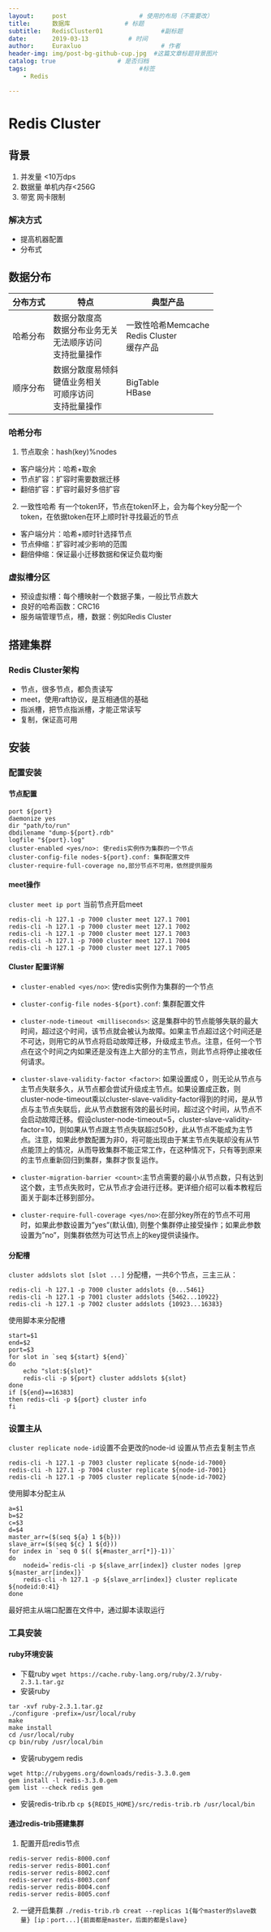 ```yaml
---
layout:     post                    # 使用的布局（不需要改）
title:      数据库               # 标题
subtitle:   RedisCluster01                #副标题
date:       2019-03-13           # 时间
author:     Euraxluo                      # 作者
header-img: img/post-bg-github-cup.jpg  #这篇文章标题背景图片
catalog: true                 # 是否归档
tags:                               #标签
    - Redis

---
```

# Redis Cluster

## 背景
1. 并发量 <10万dps
2. 数据量 单机内存<256G
3. 带宽 网卡限制

### 解决方式
- 提高机器配置
- 分布式

## 数据分布

| 分布方式 | 特点              | 典型产品 |
| -------- | ----------------- | -------- |
| 哈希分布 | 数据分散度高<br>数据分布业务无关<br>无法顺序访问<br>支持批量操作 | 一致性哈希Memcache<br>Redis Cluster<br>缓存产品 |
| 顺序分布 | 数据分散度易倾斜<br>键值业务相关<br>可顺序访问<br>支持批量操作 | BigTable<br>HBase |

### 哈希分布 
1. 节点取余：hash(key)%nodes
- 客户端分片：哈希+取余
- 节点扩容：扩容时需要数据迁移
- 翻倍扩容：扩容时最好多倍扩容
2. 一致性哈希
有一个token环，节点在token环上，会为每个key分配一个token，在依据token在环上顺时针寻找最近的节点
- 客户端分片：哈希+顺时针选择节点
- 节点伸缩：扩容时减少影响的范围
- 翻倍伸缩：保证最小迁移数据和保证负载均衡
### 虚拟槽分区
- 预设虚拟槽：每个槽映射一个数据子集，一般比节点数大
- 良好的哈希函数：CRC16
- 服务端管理节点，槽，数据：例如Redis Cluster

## 搭建集群
### Redis Cluster架构
- 节点，很多节点，都负责读写
- meet，使用raft协议，是互相通信的基础
- 指派槽，把节点指派槽，才能正常读写
- 复制，保证高可用

## 安装

### 配置安装

#### 节点配置
```shell
port ${port}
daemonize yes
dir "path/to/run"
dbdilename "dump-${port}.rdb"
logfile "${port}.log"
cluster-enabled <yes/no>: 使redis实例作为集群的一个节点
cluster-config-file nodes-${port}.conf: 集群配置文件
cluster-require-full-coverage no,部分节点不可用，依然提供服务
```
#### meet操作
`cluster meet ip port`
当前节点开启meet
```shell
redis-cli -h 127.1 -p 7000 cluster meet 127.1 7001
redis-cli -h 127.1 -p 7000 cluster meet 127.1 7002
redis-cli -h 127.1 -p 7000 cluster meet 127.1 7003
redis-cli -h 127.1 -p 7000 cluster meet 127.1 7004
redis-cli -h 127.1 -p 7000 cluster meet 127.1 7005
```

#### Cluster 配置详解

- `cluster-enabled <yes/no>`: 使redis实例作为集群的一个节点

- `cluster-config-file nodes-${port}.conf`: 集群配置文件 

- `cluster-node-timeout <milliseconds>`: 这是集群中的节点能够失联的最大时间，超过这个时间，该节点就会被认为故障。如果主节点超过这个时间还是不可达，则用它的从节点将启动故障迁移，升级成主节点。注意，任何一个节点在这个时间之内如果还是没有连上大部分的主节点，则此节点将停止接收任何请求。

- `cluster-slave-validity-factor <factor>`: 如果设置成０，则无论从节点与主节点失联多久，从节点都会尝试升级成主节点。如果设置成正数，则cluster-node-timeout乘以cluster-slave-validity-factor得到的时间，是从节点与主节点失联后，此从节点数据有效的最长时间，超过这个时间，从节点不会启动故障迁移。假设cluster-node-timeout=5，cluster-slave-validity-factor=10，则如果从节点跟主节点失联超过50秒，此从节点不能成为主节点。注意，如果此参数配置为非0，将可能出现由于某主节点失联却没有从节点能顶上的情况，从而导致集群不能正常工作，在这种情况下，只有等到原来的主节点重新回归到集群，集群才恢复运作。

- `cluster-migration-barrier <count>`:主节点需要的最小从节点数，只有达到这个数，主节点失败时，它从节点才会进行迁移。更详细介绍可以看本教程后面关于副本迁移到部分。

- `cluster-require-full-coverage <yes/no>`:在部分key所在的节点不可用时，如果此参数设置为”yes”(默认值), 则整个集群停止接受操作；如果此参数设置为”no”，则集群依然为可达节点上的key提供读操作。

#### 分配槽
`cluster addslots slot [slot ...]`
分配槽，一共6个节点，三主三从：
```shell
redis-cli -h 127.1 -p 7000 cluster addslots {0...5461}
redis-cli -h 127.1 -p 7001 cluster addslots {5462...10922}
redis-cli -h 127.1 -p 7002 cluster addslots {10923...16383}
```
使用脚本来分配槽
```shell
start=$1
end=$2
port=$3
for slot in `seq ${start} ${end}`
do 
	echo "slot:${slot}"
	redis-cli -p ${port} cluster addslots ${slot}
done
if [${end}==16383]
then redis-cli -p ${port} cluster info
fi
```
### 设置主从
`cluster replicate node-id`设置不会更改的node-id
设置从节点去复制主节点
```shell
redis-cli -h 127.1 -p 7003 cluster replicate ${node-id-7000}
redis-cli -h 127.1 -p 7004 cluster replicate ${node-id-7001}
redis-cli -h 127.1 -p 7005 cluster replicate ${node-id-7002}
```
使用脚本分配主从
```shell
a=$1
b=$2
c=$3
d=$4
master_arr=($(seq ${a} 1 ${b}))
slave_arr=($(seq ${c} 1 ${d}))
for index in `seq 0 $(( ${#master_arr[*]}-1))`
do
	nodeid=`redis-cli -p ${slave_arr[index]} cluster nodes |grep ${master_arr[index]}`
	redis-cli -h 127.1 -p ${slave_arr[index]} cluster replicate ${nodeid:0:41}
done
```
最好把主从端口配置在文件中，通过脚本读取运行
### 工具安装
#### ruby环境安装
- 下载ruby
`wget https://cache.ruby-lang.org/ruby/2.3/ruby-2.3.1.tar.gz`
- 安装ruby
```shell
tar -xvf ruby-2.3.1.tar.gz
./configure -prefix=/usr/local/ruby
make
make install
cd /usr/local/ruby
cp bin/ruby /usr/local/bin
```
- 安装rubygem redis
```shell
wget http://rubygems.org/downloads/redis-3.3.0.gem
gem install -l redis-3.3.0.gem
gem list --check redis gem
```
- 安装redis-trib.rb
`cp ${REDIS_HOME}/src/redis-trib.rb /usr/local/bin`

#### 通过redis-trib搭建集群
1. 配置开启redis节点
```shell
redis-server redis-8000.conf
redis-server redis-8001.conf
redis-server redis-8002.conf
redis-server redis-8003.conf
redis-server redis-8004.conf
redis-server redis-8005.conf
```
2. 一键开启集群
`./redis-trib.rb creat --replicas 1{每个master的slave数量} [ip：port...]{前面都是master，后面的都是slave}`